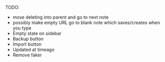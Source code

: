 TODO:

- move deleting into parent and go to next note
- possibly make empty URL go to blank note which saves/creates when you type
- Empty state on sidebar
- Backup button
- Import button
- Updated at timeago
- Remove faker
